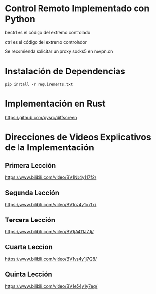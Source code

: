 # Control Remoto Implementado con Python

bectrl es el código del extremo controlado

ctrl es el código del extremo controlador

Se recomienda solicitar un proxy socks5 en novpn.cn

# Instalación de Dependencias

`pip install -r requirements.txt`

# Implementación en Rust

https://github.com/pysrc/diffscreen

# Direcciones de Videos Explicativos de la Implementación

## Primera Lección

https://www.bilibili.com/video/BV1Nk4y117f2/

## Segunda Lección

https://www.bilibili.com/video/BV1oz4y1o7fx/

## Tercera Lección

https://www.bilibili.com/video/BV1jA411J7Jj/

## Cuarta Lección
https://www.bilibili.com/video/BV1va4y1j7Q8/

## Quinta Lección

https://www.bilibili.com/video/BV1e54y1y7eq/
